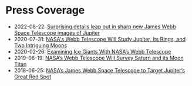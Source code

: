 # Press Coverage

* 2022-08-22: [Surprising details leap out in sharp new James Webb Space Telescope images of Jupiter](press/2022-08-22_NIRCAM.md)
* 2020-07-31: [NASA's Webb Telescope Will Study Jupiter, Its Rings, and Two Intriguing Moons](press/2020-07-31_JupiterJWST.md)
* 2020-02-26: [Examining Ice Giants With NASA’s Webb Telescope](press/2020-02-26-IceGiantsJWST.md)
* 2019-06-19: [NASA’s Webb Telescope Will Survey Saturn and its Moon Titan](press/2019-06-19_SaturnJWST.md)
* 2018-06-25: [NASA’s James Webb Space Telescope to Target Jupiter’s Great Red Spot](press/2018-06-25_JupiterMIRI.md)
